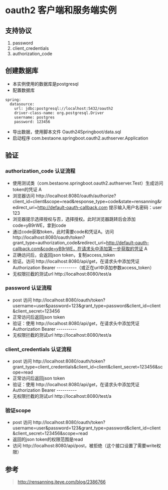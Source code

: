 
# oauth2 客户端和服务端实例

## 支持协议

1. password
1. client_credentials
1. authorization_code

## 创建数据库

- 本实例使用的数据库是postgresql
- 配置数据库
```
spring:
  datasource:
    url: jdbc:postgresql://localhost:5432/oauth2
    driver-class-name: org.postgresql.Driver
    username: postgres
    password: 123456
```
- 导出数据，使用脚本文件 Oauth24Springboot/data.sql
- 启动程序 com.bestaone.springboot.oauth2.authserver.Application

## 验证

### authorization_code 认证流程

- 使用测试类（com.bestaone.springboot.oauth2.authserver.Test）生成访问token的凭证 A
- 浏览器访问 http://localhost:8080/oauth/authorize?client_id=client&scope=read&response_type=code&state=rensanning&redirect_uri=http://default-oauth-callback.com
提示输入用户名密码：user 123
- 浏览器提示选择授权与否，选择授权。此时浏览器跳转后会添加code=yB9rWE，拿到code
- 通过code获取token，此时需要code和凭证A。访问 http://localhost:8080/oauth/token?grant_type=authorization_code&redirect_uri=http://default-oauth-callback.com&code=yB9rWE，在请求头中添加第一步获取的凭证 A
- 正确访问后，会返回json token，复制access_token
- 验证。访问 http://localhost:8080/api/get，在请求头中添加凭证Authorization Bearer ----------（或正在url中添加参数access_token）
- 无权限拦截的测试url http://localhost:8080/test/a

### password 认证流程

- post 访问 http://localhost:8080/oauth/token?username=user&password=123&grant_type=password&client_id=client&client_secret=123456
- 正常访问后返回json token
- 验证：使用 http://localhost:8080/api/get，在请求头中添加凭证 Authorization Bearer ----------
- 无权限拦截的测试url http://localhost:8080/test/a

### client_credentials 认证流程

- post 访问 http://localhost:8080/oauth/token?grant_type=client_credentials&client_id=client&client_secret=123456&scope=read
- 正常访问后返回json token
- 验证：使用 http://localhost:8080/api/get，在请求头中添加凭证 Authorization Bearer ----------
- 无权限拦截的测试url http://localhost:8080/test/a

### 验证scope

- post 访问 http://localhost:8080/oauth/token?username=user&password=123&grant_type=password&client_id=client&client_secret=123456&scope=read
- 返回的json token的权限范围是read
- 访问 http://localhost:8080/api/post，被拒绝（这个接口设置了需要write权限）

## 参考

> http://rensanning.iteye.com/blog/2386766